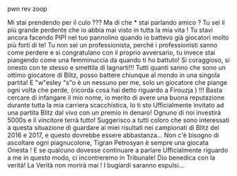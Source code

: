 pwn rev
zoop

Mi stai prendendo per il culo ??? Ma di che * stai parlando amico ? Tu sei il più grande perdente che io abbia mai visto in tutta la mia vita ! Tu stavi ancora facendo PIPÌ nel tuo pannolino quando io battevo già giocatori molto più forti di te! Tu non sei un professionista, perché i professionisti sanno come perdere e si congratulano con il proprio avversario, tu invece stai piangendo come una femminuccia da quando ti ho battuto! Si coraggioso, si onesto con te stesso e smettila di lagnarti!!! Tutti quanti sanno che sono un ottimo giocatore di Blitz, posso battere chiunque al mondo in una singola partita! E "w"esley "s"o è un nessuno per me, solo un giocatore che piange ogni volta che perde, (ricorda cosa hai detto riguardo a Firouzja ) !!! Basta cercare di infangare il mio nome, io merito di avere una buona reputazione durante tutta la mia carriera scacchistica, Io ti sto Ufficialmente invitato ad una partita Blitz dal vivo con un premio in denaro! Ognuno di noi investirà 5000s e il vincitore terrà tutto! Suggerisco a tutti coloro che sono interessati a questa situazione di guardare ai miei risultati nei campionati di Blitz del 2016 e 2017, e questo dovrebbe essere abbastanza... Non c'è bisogno di ascoltare ogni piagnucolone, Tigran Petrosyan è sempre una giocata Onesta ! E se qualcuno dovesse continuare a parlare Ufficialmente riguardo a me in questo modo, ci incontreremo in Tribunale! Dio benedica con la verità! La Verità non morirà mai ! I bugiardi saranno espulsi...
